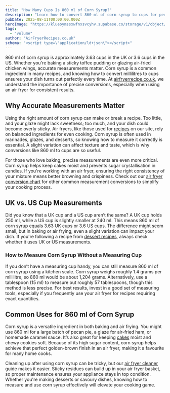 ```yaml
---
title: "How Many Cups Is 860 ml of Corn Syrup?"
description: "Learn how to convert 860 ml of corn syrup to cups for perfect baking and air frying every time. Get accurate measurements now!"
pubDate: 2025-08-11T00:00:00.000Z
heroImage: "https://klueoymssxwfnxsvcyhv.supabase.co/storage/v1/object/public/md/how-many-cups-is-860-ml-of-corn-syrup-6321ce44.webp"
tags:
  - "volume"
author: "AirFryerRecipes.co.uk"
schema: "<script type=\"application/ld+json\"></script>"
---
```


<p>860 ml of corn syrup is approximately 3.63 cups in the UK or 3.6 cups in the US. Whether you're baking a sticky toffee pudding or glazing air-fried chicken wings, accurate measurements matter. Corn syrup is a common ingredient in many recipes, and knowing how to convert millilitres to cups ensures your dish turns out perfectly every time. At <a href=https://www.airfryerrecipe.co.uk>airfryerrecipe.co.uk</a>, we understand the importance of precise conversions, especially when using an air fryer for consistent results.</p>  

<h2>Why Accurate Measurements Matter</h2>  
<p>Using the right amount of corn syrup can make or break a recipe. Too little, and your glaze might lack sweetness; too much, and your dish could become overly sticky. Air fryers, like those used for <a href=https://www.airfryerrecipe.co.uk/recipes>recipes</a> on our site, rely on balanced ingredients for even cooking. Corn syrup is often used in marinades, glazes, and desserts, so knowing how to measure it correctly is essential. A slight variation can affect texture and taste, which is why conversions like 860 ml to cups are so useful.</p>  

<p>For those who love baking, precise measurements are even more critical. Corn syrup helps keep cakes moist and prevents sugar crystallisation in candies. If you're working with an air fryer, ensuring the right consistency of your mixture means better browning and crispiness. Check out our <a href=https://www.airfryerrecipe.co.uk/air-fryer-conversion-chart>air fryer conversion chart</a> for other common measurement conversions to simplify your cooking process.</p>  

<h2>UK vs. US Cup Measurements</h2>  
<p>Did you know that a UK cup and a US cup aren’t the same? A UK cup holds 250 ml, while a US cup is slightly smaller at 240 ml. This means 860 ml of corn syrup equals 3.63 UK cups or 3.6 US cups. The difference might seem small, but in baking or air frying, even a slight variation can impact your dish. If you're following a recipe from <a href=https://www.airfryerrecipe.co.uk/recipe-category/dessert>dessert recipes</a>, always check whether it uses UK or US measurements.</p>  

<h3>How to Measure Corn Syrup Without a Measuring Cup</h3>  
<p>If you don’t have a measuring cup handy, you can still measure 860 ml of corn syrup using a kitchen scale. Corn syrup weighs roughly 1.4 grams per millilitre, so 860 ml would be about 1,204 grams. Alternatively, use a tablespoon (15 ml) to measure out roughly 57 tablespoons, though this method is less precise. For best results, invest in a good set of measuring tools, especially if you frequently use your air fryer for recipes requiring exact quantities.</p>  

<h2>Common Uses for 860 ml of Corn Syrup</h2>  
<p>Corn syrup is a versatile ingredient in both baking and air frying. You might use 860 ml for a large batch of pecan pie, a glaze for air-fried ham, or homemade caramel sauce. It’s also great for keeping <a href=https://www.airfryerrecipe.co.uk/recipe-category/cakes>cakes</a> moist and chewy cookies soft. Because of its high sugar content, corn syrup helps achieve that perfect golden-brown finish in an air fryer, making it a favourite for many home cooks.</p>  

<p>Cleaning up after using corn syrup can be tricky, but our <a href=https://www.airfryerrecipe.co.uk/air-fryer-cleaner>air fryer cleaner</a> guide makes it easier. Sticky residues can build up in your air fryer basket, so proper maintenance ensures your appliance stays in top condition. Whether you're making desserts or savoury dishes, knowing how to measure and use corn syrup effectively will elevate your cooking game.</p>
